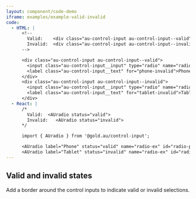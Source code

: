 ```yaml
---
layout: component/code-demo
iframe: examples/example-valid-invalid
code:
  - HTML: |
      <!--
        Valid:    <div class="au-control-input au-control-input--valid">
        Invalid:  <div class="au-control-input au-control-input--invalid">
      -->

      <div class="au-control-input au-control-input--valid">
        <input class="au-control-input__input" type="radio" name="radio-ex" id="phone-invalid">
        <label class="au-control-input__text" for="phone-invalid">Phone</label>
      </div>
      <div class="au-control-input au-control-input--invalid">
        <input class="au-control-input__input" type="radio" name="radio-ex" id="tablet-invalid" checked>
        <label class="au-control-input__text" for="tablet-invalid">Tablet</label>
      </div>
  - React: |
      /*
        Valid:  <AUradio status="valid">
        Invalid:   <AUradio status="invalid">
      */

      import { AUradio } from '@gold.au/control-input';

      <AUradio label="Phone" status="valid" name="radio-ex" id="radio-phone-invalid"/>
      <AUradio label="Tablet" status="invalid" name="radio-ex" id="radio-tablet-invalid" defaultChecked />
---
```

## Valid and invalid states

Add a border around the control inputs to indicate valid or invalid selections.
